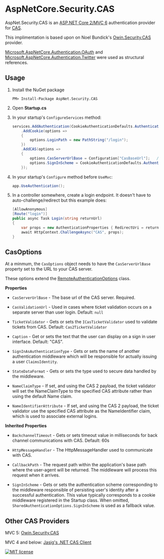 AspNetCore.Security.CAS
===================

AspNet.Security.CAS is an [ASP.NET Core 2/MVC 6](https://docs.microsoft.com/en-us/aspnet/core/) authentication provider for [CAS](https://github.com/apereo/cascas).

This implimentation is based upon on Noel Bundick's [Owin.Security.CAS](https://github.com/noelbundick/Owin.Security.CAS) provider.

[Microsoft.AspNetCore.Authentication.OAuth](https://github.com/aspnet/Security/tree/dev/src/Microsoft.AspNetCore.Authentication.Twitter) and [Microsoft.AspNetCore.Authentication.Twitter](https://github.com/aspnet/Security/tree/dev/src/Microsoft.AspNetCore.Authentication.Twitter) were used as structural references.

## Usage

1. Install the NuGet package

    `PM> Install-Package AspNet.Security.CAS`

1. Open **Startup.cs**

1. In your startup's `ConfigureServices` method:

	```c#
	services.AddAuthentication(CookieAuthenticationDefaults.AuthenticationScheme)
		.AddCookie(options =>
		{
			options.LoginPath = new PathString("/login");
		})
		.AddCAS(options =>
		{
			options.CasServerUrlBase = Configuration["CasBaseUrl"];   // Set in `appsettings.json` file.
			options.SignInScheme = CookieAuthenticationDefaults.AuthenticationScheme;
		});
	```

1. In your startup's `Configure` method before `UseMvc`:

    ```c#
    app.UseAuthentication();
    ```

1. In a controller somewhere, create a login endpoint.  It doesn't have to auto-challenge/redirect but this example does:

	```c#
    [AllowAnonymous]
    [Route("login")]
    public async Task Login(string returnUrl)
    {
        var props = new AuthenticationProperties { RedirectUri = returnUrl };
        await HttpContext.ChallengeAsync("CAS", props);
    }
	```

## CasOptions

At a minmum, the `CasOptions` object needs to have the `CasServerUrlBase` property set to the URL to your CAS server.

These options extend the [RemoteAuthenticationOptions](https://github.com/aspnet/Security/blob/dev/src/Microsoft.AspNetCore.Authentication/RemoteAuthenticationOptions.cs) class.

**Properties**

* `CasServerUrlBase` - The base url of the CAS server.  Required.

* `CasValidationUrl` - Used in cases where ticket validation occurs on a separate server than user login.  Default: `null`

* `TicketValidator` - Gets or sets the `ICasTicketValidator` used to validate tickets from CAS. Default: `Cas2TicketValidator`

* `Caption` - Get or sets the text that the user can display on a sign in user interface.  Default: "CAS".

* `SignInAsAuthenticationType` - Gets or sets the name of another authentication middleware which will be responsible for actually issuing a user `ClaimsIdentity`.

* `StateDataFormat` - Gets or sets the type used to secure data handled by the middleware.

* `NameClaimType` - If set, and using the CAS 2 payload, the ticket validator will set the NameClaimType to the specified CAS attribute rather than using the default Name claim.

* `NameIdentifierAttribute` - If set, and using the CAS 2 payload, the ticket validator use the specified CAS attribute as the NameIdentifier claim, which is used to associate external logins.

**Inherited Properties**

* `BackchannelTimeout` - Gets or sets timeout value in milliseconds for back channel communications with CAS.  Default: 60s

* `HttpMessageHandler` - The HttpMessageHandler used to communicate with CAS.  

* `CallbackPath` - The request path within the application's base path where the user-agent will be returned.  The middleware will process this request when it arrives.

* `SignInScheme` - Gets or sets the authentication scheme corresponding to the middleware responsible of persisting user's identity after a successful authentication.  This value typically corresponds to a cookie middleware registered in the Startup class.  When omitted, `SharedAuthenticationOptions.SignInScheme` is used as a fallback value.

## Other CAS Providers

MVC 5: [Owin.Security.CAS](https://github.com/noelbundick/Owin.Security.CAS)

MVC 4 and below: [Jasig's .NET CAS Client](https://github.com/Jasig/dotnet-cas-client)


[![MIT license](https://img.shields.io/badge/license-MIT-blue.svg)](https://github.com/IUCrimson/AspNet.Security.CAS/blob/master/LICENSE.md)
